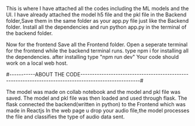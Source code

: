 This is where I have attached all the codes including the ML models and the UI.
I have already attached the model h5 file and the pkl file in the Backend folder,Save them in the same folder as your app.py file just like the Backend folder.
Install all the dependencies and run python app.py in the terminal of the backend folder.

Now for the frontend Save all the Frontend folder.
Open a seperate terminal for the frontend while the backend terminal runs.
type npm i for installing all the dependencies.
after installing type "npm run dev"
Your code should work on a local web host.

#-----------ABOUT THE CODE-------------------------------------------------------------------------------------------------------#

The model was made on collab notebook and the model and pkl file was saved.
The model and pkl file was then loaded and used through flask.
The flask connected the backend(written in python) to the Frontend which was made in Reactjs
In the web page u drop your audio file,the model processes the file and classifies the type of audio data sent.
